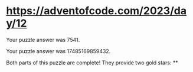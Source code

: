 # https://adventofcode.com/2023/day/12

Your puzzle answer was 7541.

Your puzzle answer was 17485169859432.

Both parts of this puzzle are complete! They provide two gold stars: **
